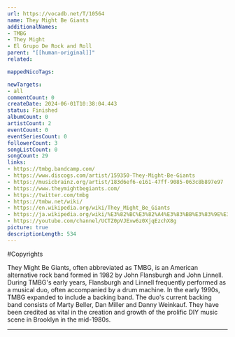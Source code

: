 ```yaml
---
url: https://vocadb.net/T/10564
name: They Might Be Giants
additionalNames: 
- TMBG
- They Might
- El Grupo De Rock and Roll
parent: "[[human-original]]"
related:

mappedNicoTags:

newTargets:
- all
commentCount: 0
createDate: 2024-06-01T10:38:04.443
status: Finished
albumCount: 0
artistCount: 2
eventCount: 0
eventSeriesCount: 0
followerCount: 3
songListCount: 0
songCount: 29
links: 
- https://tmbg.bandcamp.com/
- https://www.discogs.com/artist/159350-They-Might-Be-Giants
- https://musicbrainz.org/artist/183d6ef6-e161-47ff-9085-063c8b897e97
- https://www.theymightbegiants.com/
- https://twitter.com/tmbg
- https://tmbw.net/wiki/
- https://en.wikipedia.org/wiki/They_Might_Be_Giants
- https://ja.wikipedia.org/wiki/%E3%82%BC%E3%82%A4%E3%83%BB%E3%83%9E%E3%82%A4%E3%83%88%E3%83%BB%E3%83%93%E3%83%BC%E3%83%BB%E3%82%B8%E3%83%A3%E3%82%A4%E3%82%A2%E3%83%B3%E3%83%84
- https://youtube.com/channel/UCTZ0pVJExw6z0XjqEzchX8g
picture: true
descriptionLength: 534
---
```


#Copyrights

They Might Be Giants, often abbreviated as TMBG, is an American alternative rock band formed in 1982 by John Flansburgh and John Linnell. During TMBG's early years, Flansburgh and Linnell frequently performed as a musical duo, often accompanied by a drum machine. In the early 1990s, TMBG expanded to include a backing band. The duo's current backing band consists of Marty Beller, Dan Miller and Danny Weinkauf. They have been credited as vital in the creation and growth of the prolific DIY music scene in Brooklyn in the mid-1980s.

---

